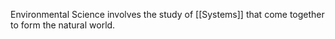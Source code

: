 Environmental Science involves the study of [[Systems]] that come together to form the natural world. 
